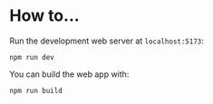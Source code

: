 # How to...

Run the development web server at `localhost:5173`:
```
npm run dev
```

You can build the web app with:
```
npm run build
```
